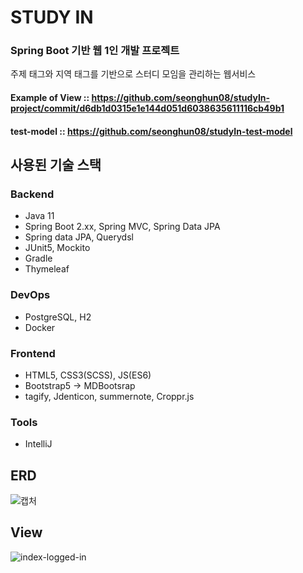# STUDY IN
### Spring Boot 기반 웹 1인 개발 프로젝트<br/>
주제 태그와 지역 태그를 기반으로 스터디 모임을 관리하는 웹서비스<br/>

#### Example of View :: https://github.com/seonghun08/studyIn-project/commit/d6db1d0315e1e144d051d6038635611116cb49b1
#### test-model :: https://github.com/seonghun08/studyIn-test-model

## 사용된 기술 스택
### Backend
* Java 11
* Spring Boot 2.xx, Spring MVC, Spring Data JPA
* Spring data JPA, Querydsl
* JUnit5, Mockito
* Gradle
* Thymeleaf

### DevOps
* PostgreSQL, H2
* Docker

### Frontend
* HTML5, CSS3(SCSS), JS(ES6)
* Bootstrap5 -> MDBootsrap
* tagify, Jdenticon, summernote, Croppr.js

### Tools
* IntelliJ

## ERD
![캡처](https://user-images.githubusercontent.com/68460507/211348561-355b0c3c-9eff-438d-ad70-1e3f45bf2e69.PNG)

## View
![index-logged-in](https://user-images.githubusercontent.com/68460507/211349795-b5c36ad6-3847-437b-9afd-92935941b31e.PNG)
